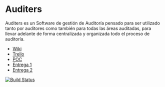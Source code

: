# Auditers

Auditers es un Software de gestión de Auditoría pensado para ser utilizado tanto por auditores como también para todas las áreas auditadas, para llevar adelante de forma centralizada y organizada todo el proceso de auditoría.

* [Wiki](https://github.com/eschafir/tpi-audites-centralized/wiki)
* [Trello](https://trello.com/b/DpnhgKCe/tip-audites)
* [POC](https://github.com/eschafir/tpi-audites-centralized/blob/master/Prueba%20de%20Concepto.docx)
* [Entrega 1](https://github.com/eschafir/tpi-audites-centralized/blob/master/TIP%20AuditERS%20-%20Entrega%201.docx)
* [Entrega 2](https://github.com/eschafir/tpi-audites-centralized/blob/master/TIP%20AuditERS%20-%20Entrega%202.docx)

[![Build Status](https://travis-ci.org/eschafir/tip-auditers-dom.svg?branch=master)](https://travis-ci.org/eschafir/tip-auditers-dom)
